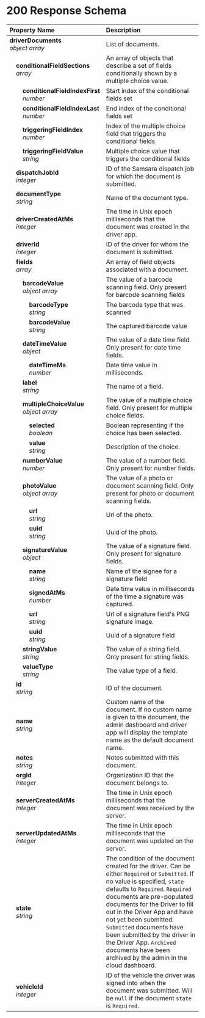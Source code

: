# 200 Response Schema
| Property Name | Description |
| :------------ | :---------- |
| **driverDocuments**<br/>_object array_ | List of documents. |
| **&nbsp;&nbsp;&nbsp;&nbsp;conditionalFieldSections**<br/>_&nbsp;&nbsp;&nbsp;&nbsp;array_ | An array of objects that describe a set of fields conditionally shown by a multiple choice value. |
| **&nbsp;&nbsp;&nbsp;&nbsp;&nbsp;&nbsp;&nbsp;&nbsp;conditionalFieldIndexFirst**<br/>_&nbsp;&nbsp;&nbsp;&nbsp;&nbsp;&nbsp;&nbsp;&nbsp;number_ | Start index of the conditional fields set |
| **&nbsp;&nbsp;&nbsp;&nbsp;&nbsp;&nbsp;&nbsp;&nbsp;conditionalFieldIndexLast**<br/>_&nbsp;&nbsp;&nbsp;&nbsp;&nbsp;&nbsp;&nbsp;&nbsp;number_ | End index of the conditional fields set |
| **&nbsp;&nbsp;&nbsp;&nbsp;&nbsp;&nbsp;&nbsp;&nbsp;triggeringFieldIndex**<br/>_&nbsp;&nbsp;&nbsp;&nbsp;&nbsp;&nbsp;&nbsp;&nbsp;number_ | Index of the multiple choice field that triggers the conditional fields |
| **&nbsp;&nbsp;&nbsp;&nbsp;&nbsp;&nbsp;&nbsp;&nbsp;triggeringFieldValue**<br/>_&nbsp;&nbsp;&nbsp;&nbsp;&nbsp;&nbsp;&nbsp;&nbsp;string_ | Multiple choice value that triggers the conditional fields |
| **&nbsp;&nbsp;&nbsp;&nbsp;dispatchJobId**<br/>_&nbsp;&nbsp;&nbsp;&nbsp;integer_ | ID of the Samsara dispatch job for which the document is submitted. |
| **&nbsp;&nbsp;&nbsp;&nbsp;documentType**<br/>_&nbsp;&nbsp;&nbsp;&nbsp;string_ | Name of the document type. |
| **&nbsp;&nbsp;&nbsp;&nbsp;driverCreatedAtMs**<br/>_&nbsp;&nbsp;&nbsp;&nbsp;integer_ | The time in Unix epoch milliseconds that the document was created in the driver app. |
| **&nbsp;&nbsp;&nbsp;&nbsp;driverId**<br/>_&nbsp;&nbsp;&nbsp;&nbsp;integer_ | ID of the driver for whom the document is submitted. |
| **&nbsp;&nbsp;&nbsp;&nbsp;fields**<br/>_&nbsp;&nbsp;&nbsp;&nbsp;array_ | An array of field objects associated with a document. |
| **&nbsp;&nbsp;&nbsp;&nbsp;&nbsp;&nbsp;&nbsp;&nbsp;barcodeValue**<br/>_&nbsp;&nbsp;&nbsp;&nbsp;&nbsp;&nbsp;&nbsp;&nbsp;object array_ | The value of a barcode scanning field. Only present for barcode scanning fields |
| **&nbsp;&nbsp;&nbsp;&nbsp;&nbsp;&nbsp;&nbsp;&nbsp;&nbsp;&nbsp;&nbsp;&nbsp;barcodeType**<br/>_&nbsp;&nbsp;&nbsp;&nbsp;&nbsp;&nbsp;&nbsp;&nbsp;&nbsp;&nbsp;&nbsp;&nbsp;string_ | The barcode type that was scanned |
| **&nbsp;&nbsp;&nbsp;&nbsp;&nbsp;&nbsp;&nbsp;&nbsp;&nbsp;&nbsp;&nbsp;&nbsp;barcodeValue**<br/>_&nbsp;&nbsp;&nbsp;&nbsp;&nbsp;&nbsp;&nbsp;&nbsp;&nbsp;&nbsp;&nbsp;&nbsp;string_ | The captured barcode value |
| **&nbsp;&nbsp;&nbsp;&nbsp;&nbsp;&nbsp;&nbsp;&nbsp;dateTimeValue**<br/>_&nbsp;&nbsp;&nbsp;&nbsp;&nbsp;&nbsp;&nbsp;&nbsp;object_ | The value of a date time field. Only present for date time fields. |
| **&nbsp;&nbsp;&nbsp;&nbsp;&nbsp;&nbsp;&nbsp;&nbsp;&nbsp;&nbsp;&nbsp;&nbsp;dateTimeMs**<br/>_&nbsp;&nbsp;&nbsp;&nbsp;&nbsp;&nbsp;&nbsp;&nbsp;&nbsp;&nbsp;&nbsp;&nbsp;number_ | Date time value in milliseconds. |
| **&nbsp;&nbsp;&nbsp;&nbsp;&nbsp;&nbsp;&nbsp;&nbsp;label**<br/>_&nbsp;&nbsp;&nbsp;&nbsp;&nbsp;&nbsp;&nbsp;&nbsp;string_ | The name of a field. |
| **&nbsp;&nbsp;&nbsp;&nbsp;&nbsp;&nbsp;&nbsp;&nbsp;multipleChoiceValue**<br/>_&nbsp;&nbsp;&nbsp;&nbsp;&nbsp;&nbsp;&nbsp;&nbsp;object array_ | The value of a multiple choice field. Only present for multiple choice fields. |
| **&nbsp;&nbsp;&nbsp;&nbsp;&nbsp;&nbsp;&nbsp;&nbsp;&nbsp;&nbsp;&nbsp;&nbsp;selected**<br/>_&nbsp;&nbsp;&nbsp;&nbsp;&nbsp;&nbsp;&nbsp;&nbsp;&nbsp;&nbsp;&nbsp;&nbsp;boolean_ | Boolean representing if the choice has been selected. |
| **&nbsp;&nbsp;&nbsp;&nbsp;&nbsp;&nbsp;&nbsp;&nbsp;&nbsp;&nbsp;&nbsp;&nbsp;value**<br/>_&nbsp;&nbsp;&nbsp;&nbsp;&nbsp;&nbsp;&nbsp;&nbsp;&nbsp;&nbsp;&nbsp;&nbsp;string_ | Description of the choice. |
| **&nbsp;&nbsp;&nbsp;&nbsp;&nbsp;&nbsp;&nbsp;&nbsp;numberValue**<br/>_&nbsp;&nbsp;&nbsp;&nbsp;&nbsp;&nbsp;&nbsp;&nbsp;number_ | The value of a number field. Only present for number fields. |
| **&nbsp;&nbsp;&nbsp;&nbsp;&nbsp;&nbsp;&nbsp;&nbsp;photoValue**<br/>_&nbsp;&nbsp;&nbsp;&nbsp;&nbsp;&nbsp;&nbsp;&nbsp;object array_ | The value of a photo or document scanning field. Only present for photo or document scanning fields. |
| **&nbsp;&nbsp;&nbsp;&nbsp;&nbsp;&nbsp;&nbsp;&nbsp;&nbsp;&nbsp;&nbsp;&nbsp;url**<br/>_&nbsp;&nbsp;&nbsp;&nbsp;&nbsp;&nbsp;&nbsp;&nbsp;&nbsp;&nbsp;&nbsp;&nbsp;string_ | Url of the photo. |
| **&nbsp;&nbsp;&nbsp;&nbsp;&nbsp;&nbsp;&nbsp;&nbsp;&nbsp;&nbsp;&nbsp;&nbsp;uuid**<br/>_&nbsp;&nbsp;&nbsp;&nbsp;&nbsp;&nbsp;&nbsp;&nbsp;&nbsp;&nbsp;&nbsp;&nbsp;string_ | Uuid of the photo. |
| **&nbsp;&nbsp;&nbsp;&nbsp;&nbsp;&nbsp;&nbsp;&nbsp;signatureValue**<br/>_&nbsp;&nbsp;&nbsp;&nbsp;&nbsp;&nbsp;&nbsp;&nbsp;object_ | The value of a signature field. Only present for signature fields. |
| **&nbsp;&nbsp;&nbsp;&nbsp;&nbsp;&nbsp;&nbsp;&nbsp;&nbsp;&nbsp;&nbsp;&nbsp;name**<br/>_&nbsp;&nbsp;&nbsp;&nbsp;&nbsp;&nbsp;&nbsp;&nbsp;&nbsp;&nbsp;&nbsp;&nbsp;string_ | Name of the signee for a signature field |
| **&nbsp;&nbsp;&nbsp;&nbsp;&nbsp;&nbsp;&nbsp;&nbsp;&nbsp;&nbsp;&nbsp;&nbsp;signedAtMs**<br/>_&nbsp;&nbsp;&nbsp;&nbsp;&nbsp;&nbsp;&nbsp;&nbsp;&nbsp;&nbsp;&nbsp;&nbsp;number_ | Date time value in milliseconds of the time a signature was captured. |
| **&nbsp;&nbsp;&nbsp;&nbsp;&nbsp;&nbsp;&nbsp;&nbsp;&nbsp;&nbsp;&nbsp;&nbsp;url**<br/>_&nbsp;&nbsp;&nbsp;&nbsp;&nbsp;&nbsp;&nbsp;&nbsp;&nbsp;&nbsp;&nbsp;&nbsp;string_ | Url of a signature field's PNG signature image. |
| **&nbsp;&nbsp;&nbsp;&nbsp;&nbsp;&nbsp;&nbsp;&nbsp;&nbsp;&nbsp;&nbsp;&nbsp;uuid**<br/>_&nbsp;&nbsp;&nbsp;&nbsp;&nbsp;&nbsp;&nbsp;&nbsp;&nbsp;&nbsp;&nbsp;&nbsp;string_ | Uuid of a signature field |
| **&nbsp;&nbsp;&nbsp;&nbsp;&nbsp;&nbsp;&nbsp;&nbsp;stringValue**<br/>_&nbsp;&nbsp;&nbsp;&nbsp;&nbsp;&nbsp;&nbsp;&nbsp;string_ | The value of a string field. Only present for string fields. |
| **&nbsp;&nbsp;&nbsp;&nbsp;&nbsp;&nbsp;&nbsp;&nbsp;valueType**<br/>_&nbsp;&nbsp;&nbsp;&nbsp;&nbsp;&nbsp;&nbsp;&nbsp;string_ | The value type of a field. |
| **&nbsp;&nbsp;&nbsp;&nbsp;id**<br/>_&nbsp;&nbsp;&nbsp;&nbsp;string_ | ID of the document. |
| **&nbsp;&nbsp;&nbsp;&nbsp;name**<br/>_&nbsp;&nbsp;&nbsp;&nbsp;string_ | Custom name of the document. If no custom name is given to the document, the admin dashboard and driver app will display the template name as the default document name. |
| **&nbsp;&nbsp;&nbsp;&nbsp;notes**<br/>_&nbsp;&nbsp;&nbsp;&nbsp;string_ | Notes submitted with this document. |
| **&nbsp;&nbsp;&nbsp;&nbsp;orgId**<br/>_&nbsp;&nbsp;&nbsp;&nbsp;integer_ | Organization ID that the document belongs to. |
| **&nbsp;&nbsp;&nbsp;&nbsp;serverCreatedAtMs**<br/>_&nbsp;&nbsp;&nbsp;&nbsp;integer_ | The time in Unix epoch milliseconds that the document was received by the server. |
| **&nbsp;&nbsp;&nbsp;&nbsp;serverUpdatedAtMs**<br/>_&nbsp;&nbsp;&nbsp;&nbsp;integer_ | The time in Unix epoch milliseconds that the document was updated on the server. |
| **&nbsp;&nbsp;&nbsp;&nbsp;state**<br/>_&nbsp;&nbsp;&nbsp;&nbsp;string_ | The condition of the document created for the driver. Can be either `Required` or `Submitted`. If no value is specified, `state` defaults to `Required`. `Required` documents are pre-populated documents for the Driver to fill out in the Driver App and have not yet been submitted. `Submitted` documents have been submitted by the driver in the Driver App. `Archived` documents have been archived by the admin in the cloud dashboard. |
| **&nbsp;&nbsp;&nbsp;&nbsp;vehicleId**<br/>_&nbsp;&nbsp;&nbsp;&nbsp;integer_ | ID of the vehicle the driver was signed into when the document was submitted. Will be `null` if the document `state` is `Required`. |
